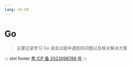 ```yaml
---
lang: zh-CN
---
```


# Go

> 主要记录学习 Go 语言过程中遇到的问题以及相关解决方案


::: slot footer
[粤 ICP 备 2023098788 号](https://beian.miit.gov.cn/)
:::
